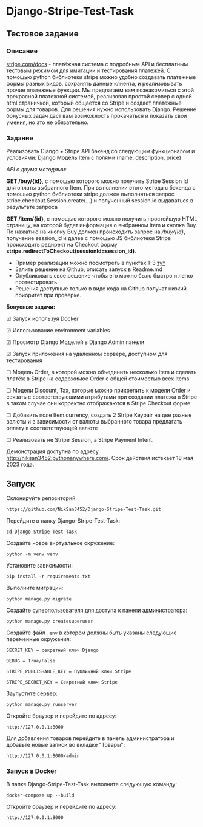 # Django-Stripe-Test-Task

## **Тестовое задание**
### **Описание**
[stripe.com/docs](stripe.com/docs) - платёжная система с подробным API и бесплатным тестовым режимом для имитации и тестирования платежей. С помощью python библиотеки stripe можно удобно создавать платежные формы разных видов, сохранять данные клиента, и реализовывать прочие платежные функции. 
Мы предлагаем вам познакомиться с этой прекрасной платежной системой, реализовав простой сервер с одной html страничкой, который общается со Stripe и создает платёжные формы для товаров. 
Для решения нужно использовать Django. Решение бонусных задач даст вам возможность прокачаться и показать свои умения, но это не обязательно. 
### **Задание**
Реализовать Django + Stripe API бэкенд со следующим функционалом и условиями:
Django Модель Item с полями (name, description, price)

*API с двумя методами:*

**GET /buy/{id}**, c помощью которого можно получить Stripe Session Id для оплаты выбранного Item. При выполнении этого метода c бэкенда с помощью python библиотеки stripe должен выполняться запрос stripe.checkout.Session.create(...) и полученный session.id выдаваться в результате запроса

**GET /item/{id}**, c помощью которого можно получить простейшую HTML страницу, на которой будет информация о выбранном Item и кнопка Buy. По нажатию на кнопку Buy должен происходить запрос на */buy/{id}*, получение session_id и далее  с помощью JS библиотеки Stripe происходить редирект на Checkout форму **stripe.redirectToCheckout(sessionId=session_id)**.

- Пример реализации можно посмотреть в пунктах 1-3 [тут](https://stripe.com/docs/payments/accept-a-payment?integration=checkout)
- Залить решение на Github, описать запуск в Readme.md
- Опубликовать свое решение чтобы его можно было быстро и легко протестировать. 
- Решения доступные только в виде кода на Github получат низкий приоритет при проверке.

**Бонусные задачи:**

 &#9745; Запуск используя Docker

 &#9745; Использование environment variables

 &#9745; Просмотр Django Моделей в Django Admin панели

 &#9745; Запуск приложения на удаленном сервере, доступном для тестирования

 &#9744; Модель Order, в которой можно объединить несколько Item и сделать платёж в Stripe на содержимое Order c общей стоимостью всех Items

 &#9744; Модели Discount, Tax, которые можно прикрепить к модели Order и связать с соответствующими атрибутами при создании платежа в Stripe  
 в таком случае они корректно отображаются в Stripe Checkout форме. 

 &#9744; Добавить поле Item.currency, создать 2 Stripe Keypair на две разные валюты и в зависимости от валюты выбранного товара предлагать оплату в соответствующей валюте

 &#9744; Реализовать не Stripe Session, а Stripe Payment Intent.

Демонстрация доступна по адресу http://niksan3452.pythonanywhere.com/. Срок действия истекает 18 мая 2023 года.

## **Запуск**

Склонируйте репозиторий:

```https://github.com/NikSan3452/Django-Stripe-Test-Task.git```

Перейдите в папку Django-Stripe-Test-Task:

```cd Django-Stripe-Test-Task```

Создайте новое виртуальное окружение:

```python -m venv venv```

Установите зависимости:

```pip install -r requirements.txt```

Выполните миграции:

```python manage.py migrate```

Создайте суперпользователя для доступа к панели администратора:

```python manage.py createsuperuser```

Создайте файл `.env` в котором должны быть указаны следующие переменные окружения:

```SECRET_KEY = секретный ключ Django```

```DEBUG = True/False```

```STRIPE_PUBLISHABLE_KEY = Публичный ключ Stripe```

```STRIPE_SECRET_KEY = Секретный ключ Stripe```

Заупустите сервер:

```python manage.py runserver```

Откройте браузер и перейдите по адресу:

```http://127.0.0.1:8000```

Для добавления товаров перейдите в панель администратора и добавьте новые записи во вкладке "Товары":

```http://127.0.0.1:8000/admin```

### **Запуск в Docker**

В папке Django-Stripe-Test-Task выполните следующую команду:

```docker-compose up --build```

Откройте браузер и перейдите по адресу:

```http://127.0.0.1:8000```


